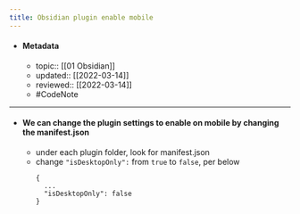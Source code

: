 ```yaml
---
title: Obsidian plugin enable mobile
---
```


- #### Metadata
	- topic:: [[01 Obsidian]]
	- updated:: [[2022-03-14]]
	- reviewed:: [[2022-03-14]]
	- #CodeNote 
---
- #### We can change the plugin settings to enable on mobile by changing the manifest.json
	- under each plugin folder, look for manifest.json
	- change `"isDesktopOnly":` from `true` to `false`, per below
		```prose
		{
		  ...
		  "isDesktopOnly": false
		}
		```